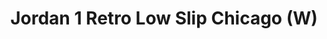 ---
layout: post
title: "Jordan 1 Retro Low Slip Chicago (W)"
img: "https://stockx.imgix.net/Air-Jordan-1-Retro-Low-Slip-Chicago-W.png?fit=fill&bg=FFFFFF&w=300&h=214&auto=format,compress&trim=color&q=90&dpr=2&updated_at=1550891716"
release: "Mar | 1"
sec0: "Similar Shoes"
name00: "Nike SB Blazer Low Call Me 917 Summit White" 
url00: "nike-sb-blazer-low-call-me-917-summit-white"
img00: "Nike-SB-Blazer-Low-Call-Me-917-Summit-White.png"
name01: "Jordan XXXII Low Gordon St." 
url01: "air-jordan-xxxii-low-gordon-st"
img01: "Air-Jordan-XXXII-Low-Gordon-St.png"
name02: "KD 3 Wolf Grey Del Sol" 
url02: "kd-3-wolf-grey-del-sol"
img02: "Nike-KD-III-Wolf-Grey.jpg"
name03: "Reebok Ventilator END Husky" 
url03: "reebok-ventilator-end-husky"
img03: "Reebok-Ventilator-END-Husky.jpg"
name04: "adidas Stan Smith Primeknit Footwear White" 
url04: "adidas-stan-smith-primeknit-footwear-white"
img04: "Adidas-Stan-Smith-Primeknit-Triple%20White.jpg"

sec2: "Lower Tops"
name20: "Vans Slip On Peanuts Snoopy" 
url20: "vans-slip-on-peanuts-snoopy"
img20: "Vans-Slip-On-Peanuts-Snoopy.png"
name21: "Vans Slip-On LX Murakami Gold Skull" 
url21: "vans-slip-on-lx-murakami-gold-skull"
img21: "Vans-Slip-On-LX-Murakami-Gold-Skull-Product.jpg"
name22: "adidas Palace Pro Pumpkin" 
url22: "adidas-palace-pro-pumpkin"
img22: "Adidas-Palace-Pro-Pumpkin.jpg"
name23: "Vans Era Undercover Red" 
url23: "vans-og-era-lx-undercover-red-white"
img23: "Vans-OG-Era-LX-Undercover-Red-White.png"
name24: "Reebok Ventilator END Husky" 
url24: "reebok-ventilator-end-husky"
img24: "Reebok-Ventilator-END-Husky.jpg"

sec3: "Higher Tops"
name30: "Nike Dunk SB High Tauntaun" 
url30: "nike-dunk-sb-high-tauntaun"
img30: "Nike-Dunk-SB-High-Tauntaun.jpg"
name31: "Nike Dunk SB High Flamingo" 
url31: "nike-dunk-sb-high-flamingo"
img31: "Nike-Dunk-SB-High-Flamingo.jpg"
name32: "LeBron 11 Maison Luster Volt" 
url32: "lebron-11-maison-luster-volt"
img32: "Nike-Lebron-11-Maison-Luster-Volt.jpg"
name33: "Jordan 11 Retro Low IE Cobalt (2015)" 
url33: "jordan-11-retro-low-ie-cobalt-2015"
img33: "Air-Jordan-11-Retro-Low-IE-Cobalt-2015.jpg"
name34: "Jordan XXXII Low Gordon St." 
url34: "air-jordan-xxxii-low-gordon-st"
img34: "Air-Jordan-XXXII-Low-Gordon-St.png"

sec4: "More Blue"
name40: "Puma Suede Pink Dolphin Blue" 
url40: "puma-suede-pink-dolphin-blue"
img40: "Puma-Suede-Pink-Dolphin-Blue.png"
name41: "Vans Slip-On LX Murakami Blue Flower" 
url41: "vans-slip-on-lx-murakami-blue-flower"
img41: "Vans-Slip-On-LX-Murakami-Blue-Flower.jpg"
name42: "Vans Slip-On LX Murakami Gold Skull" 
url42: "vans-slip-on-lx-murakami-gold-skull"
img42: "Vans-Slip-On-LX-Murakami-Gold-Skull-Product.jpg"
name43: "adidas Stan Smith Primeknit Footwear White" 
url43: "adidas-stan-smith-primeknit-footwear-white"
img43: "Adidas-Stan-Smith-Primeknit-Triple%20White.jpg"
name44: "Vans Slip On Peanuts Snoopy" 
url44: "vans-slip-on-peanuts-snoopy"
img44: "Vans-Slip-On-Peanuts-Snoopy.png"

sec5: "More Red"
name50: "Nike Roshe Two Atomic Pink (W)" 
url50: "nike-roshe-two-atomic-pink-w"
img50: "Nike-Roshe-Two-Atomic-Pink-W.png"
name51: "Jordan 2 Retro Just Don Arctic Orange (GS)" 
url51: "air-jordan-2-retro-don-c-arctic-orange-gs"
img51: "Air-Jordan-2-Retro-Just-Don-Arctic-Orange-GS-Product.jpg"
name52: "Jordan 12 Retro Vachetta Tan (W)" 
url52: "air-jordan-12-retro-vachetta-tan-w"
img52: "Air-Jordan-12-Retro-Vachetta-Tan-W.png"
name53: "Saucony Grid 8000 Shrimp Scampi" 
url53: "saucony-grid-8000-shrimp-scampi"
img53: "Saucony-Grid-8000-Lobster.jpg"
name54: "adidas Harden LS Sweet Life" 
url54: "adidas-harden-ls-sweet-life"
img54: "Adidas-Harden-LS-Sweet-Life.png"

sec1: "Matching Streetwear"
name10: "Supreme Payphone Tee Black" 
url10: "supreme-payphone-tee-black"
img10: "products/streetwear/Supreme-Payphone-Tee-Black.jpg"
name11: "Kith Nike Swoosh Hoodie Black" 
url11: "kith-nike-swoosh-hoodie-black"
img11: "products/streetwear/Kith-Nike-Swoosh-Hoodie-Black.jpg"
name12: "Supreme Pique Crewneck (FW18) Black" 
url12: "supreme-pique-crewneck-fw18-black"
img12: "products/streetwear/Supreme-Pique-Crewneck-Black-1.jpg"
name13: "Supreme Faux Fur Repeater Bomber Brown" 
url13: "supreme-faux-fur-repeater-bomber-brown"
img13: "products/streetwear/Supreme-Faux-Fur-Repeater-Bomber-Brown.jpg"
name14: "Bape Dot Camo Big Ape Head L/S Tee Black" 
url14: "bape-dot-camo-big-ape-head-l-s-tee-black"
img14: "products/streetwear/Bape-Dot-Camo-Big-Ape-Head-L-S-Tee-Black.jpg"

---